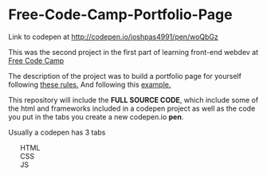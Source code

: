 # Free-Code-Camp-Portfolio-Page
Link to codepen at http://codepen.io/joshpas4991/pen/woQbGz

This was the second project in the first part of learning front-end webdev at <a href="https://www.freecodecamp.com">Free Code Camp</a> 

The description of the project was to build a portfolio page for yourself following <a href="https://www.freecodecamp.com/challenges/build-a-personal-portfolio-webpage">these rules.</a> 
And following this <a href="https://codepen.io/FreeCodeCamp/full/YqLyXB/">example.</a>

This repository will include the <strong>FULL SOURCE CODE</strong>, which include some of the html and frameworks included in a codepen project as well as the code you put in the tabs you create a new codepen.io <strong>pen</strong>.

Usually a codepen has 3 tabs 
<ul style="list-style-type:none">
<li style="display:block">HTML</li>
<li style="display:block">CSS</li>
<li style="display:block">JS</li>
</ul>  

